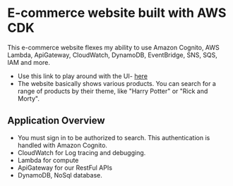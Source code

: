 # E-commerce website built with AWS CDK

This e-commerce website flexes my ability to use Amazon Cognito, AWS Lambda, ApiGateway, CloudWatch, DynamoDB, EventBridge, SNS, SQS, IAM and more.


- Use this link to play around with the UI- [here](https://mieiey4cu2.execute-api.us-east-1.amazonaws.com/dev/)
- The website basically shows various products. You can search for a range of products by their theme, like "Harry Potter" or "Rick and Morty".

## Application Overview
- You must sign in to be authorized to search. This authentication is handled with Amazon Cognito.
- CloudWatch for Log tracing and debugging.
- Lambda for compute
- ApiGateway for our RestFul APIs
- DynamoDB, NoSql database.

